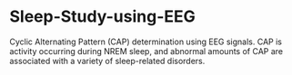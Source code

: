 # Sleep-Study-using-EEG
Cyclic Alternating Pattern (CAP) determination using EEG signals. CAP is activity occurring during NREM sleep, and abnormal amounts of CAP are associated with a variety of sleep-related disorders.

